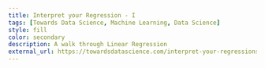 ```yaml
---
title: Interpret your Regression - I
tags: [Towards Data Science, Machine Learning, Data Science]
style: fill
color: secondary
description: A walk through Linear Regression
external_url: https://towardsdatascience.com/interpret-your-regressions-1-cae5c2f4c0f9
---
```

